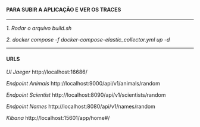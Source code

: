####  PARA SUBIR A APLICAÇÃO E VER OS TRACES

---

*1. Rodar o arquivo build.sh*

*2. docker compose -f docker-compose-elastic_collector.yml up -d* 

---

#### URLS


*UI Jaeger* 
http://localhost:16686/

*Endpoint Animals*
http://localhost:9000/api/v1/animals/random

*Endpoint Scientist*
http://localhost:8090/api/v1/scientists/random

*Endpoint Names*
http://localhost:8080/api/v1/names/random

*Kibana*
http://localhost:15601/app/home#/
